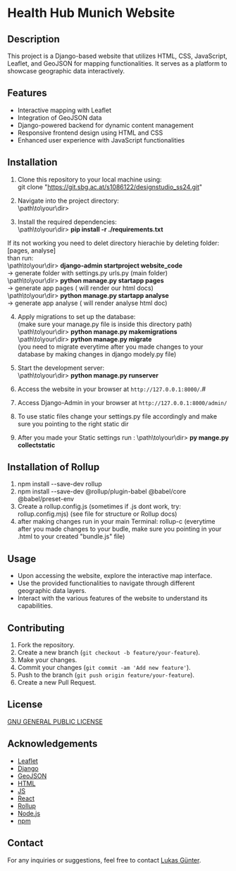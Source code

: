 # Health Hub Munich Website

## Description
This project is a Django-based website that utilizes HTML, CSS, JavaScript, Leaflet, and GeoJSON for mapping functionalities. It serves as a platform to showcase geographic data interactively.

## Features
- Interactive mapping with Leaflet
- Integration of GeoJSON data
- Django-powered backend for dynamic content management
- Responsive frontend design using HTML and CSS
- Enhanced user experience with JavaScript functionalities

## Installation
1. Clone this repository to your local machine using:<br>
git clone "https://git.sbg.ac.at/s1086122/designstudio_ss24.git"

2. Navigate into the project directory:<br>
\path\to\your\dir>

3. Install the required dependencies:<br>
\path\to\your\dir> **pip install -r ./requirements.txt**

If its not working you need to delet directory hierachie by deleting folder:[pages, analyse]<br>
than run: <br>
\path\to\your\dir> **django-admin startproject website_code**   
-> generate folder with settings.py urls.py (main folder) <br>
\path\to\your\dir> **python manage.py startapp pages**          
-> generate app pages ( will render our html docs)<br>
\path\to\your\dir> **python manage.py startapp analyse**        
-> generate app analyse ( will render analyse html doc)

4. Apply migrations to set up the database:<br>
(make sure your manage.py file is inside this directory path)<br>
\path\to\your\dir> **python manage.py makemigrations** <br>
\path\to\your\dir> **python manage.py migrate**<br>
(you need to migrate everytime after you made changes to your database by making changes in django modely.py file)<br>


5. Start the development server:<br>
\path\to\your\dir> **python manage.py runserver**<br>


6. Access the website in your browser at `http://127.0.0.1:8000/`.#

7. Access Django-Admin in your browser at `http://127.0.0.1:8000/admin/`

8. To use static files change your settings.py file accordingly and make sure you pointing to the right static dir

9. After you made your Static settings run : 
\path\to\your\dir> **py mange.py collectstatic**<br>


## Installation of Rollup
1. npm install --save-dev rollup
2. npm install --save-dev @rollup/plugin-babel @babel/core @babel/preset-env
3. Create a rollup.config.js (sometimes if .js dont work, try: rollup.config.mjs) (see file for structure or Rollup docs) 
4. after making changes run in your main Terminal: rollup-c (everytime after you made changes to your budle, make sure you pointing in your .html to your created "bundle.js" file)

## Usage
- Upon accessing the website, explore the interactive map interface.<br>
- Use the provided functionalities to navigate through different geographic data layers.<br>
- Interact with the various features of the website to understand its capabilities.<br>

## Contributing

1. Fork the repository.<br>
2. Create a new branch (`git checkout -b feature/your-feature`).<br>
3. Make your changes.<br>
4. Commit your changes (`git commit -am 'Add new feature'`).<br>
5. Push to the branch (`git push origin feature/your-feature`).<br>
6. Create a new Pull Request.<br>

## License
[  GNU GENERAL PUBLIC LICENSE ](/DesignStudio_SS24/LiCENSE)

## Acknowledgements
- [Leaflet](https://leafletjs.com/)
- [Django](https://www.djangoproject.com/)
- [GeoJSON](https://geojson.org/)
- [HTML](https://html.com/)
- [JS](https://www.javascript.com/)
- [React](https://react.dev/)
- [Rollup](https://rollupjs.org/)
- [Node.js](https://nodejs.org/)
- [npm](https://www.npmjs.com/)

## Contact
For any inquiries or suggestions, feel free to contact [Lukas Günter](mailto:lukas.guenter@stud.plus.ac.at).
